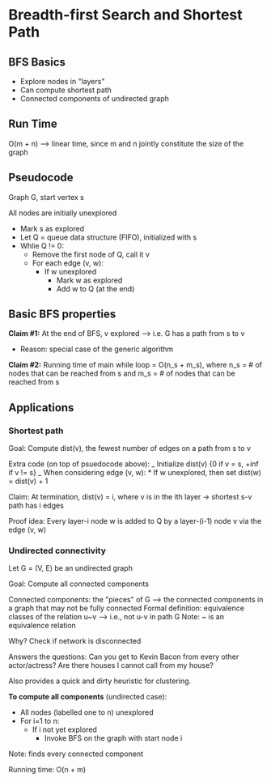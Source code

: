 # Breadth-first Search and Shortest Path

## BFS Basics

- Explore nodes in "layers"
- Can compute shortest path
- Connected components of undirected graph

## Run Time

O(m + n) --> linear time, since m and n jointly constitute the size of the graph

## Pseudocode

Graph G, start vertex s

All nodes are initially unexplored

- Mark s as explored
- Let Q = queue data structure (FIFO), initialized with s
- Whlie Q != 0:
  - Remove the first node of Q, call it v
  - For each edge (v, w):
    - If w unexplored
      - Mark w as explored
      - Add w to Q (at the end)

## Basic BFS properties

**Claim #1:** At the end of BFS, v explored --> i.e. G has a path from s to v

- Reason: special case of the generic algorithm

**Claim #2:** Running time of main while loop = O(n_s + m_s), where n_s = # of nodes that can be reached from s and m_s = # of nodes that can be reached from s

## Applications

### Shortest path

Goal: Compute dist(v), the fewest number of edges on a path from s to v

Extra code (on top of psuedocode above):
_ Initialize dist(v) {0 if v = s, +inf if v != s}
_ When considering edge (v, w): \* If w unexplored, then set dist(w) = dist(v) + 1

Claim: At termination, dist(v) = i, where v is in the ith layer -> shortest s-v path has i edges

Proof idea: Every layer-i node w is added to Q by a layer-(i-1) node v via the edge (v, w)

### Undirected connectivity

Let G = (V, E) be an undirected graph

Goal: Compute all connected components

Connected components: the "pieces" of G --> the connected components in a graph that may not be fully connected
Formal definition: equivalence classes of the relation u~v --> i.e., not u-v in path G
Note: ~ is an equivalence relation

Why? Check if network is disconnected

Answers the questions: Can you get to Kevin Bacon from every other actor/actress? Are there houses I cannot call from my house?

Also provides a quick and dirty heuristic for clustering.

**To compute all components** (undirected case):

- All nodes (labelled one to n) unexplored
- For i=1 to n:
  - If i not yet explored
    - Invoke BFS on the graph with start node i

Note: finds every connected component

Running time: O(n + m)
